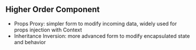 ## Higher Order Component

- Props Proxy: simpler form to modify incoming data, widely used for props injection with Context
- Inheritance Inversion: more advanced form to modify encapsulated state and behavior
